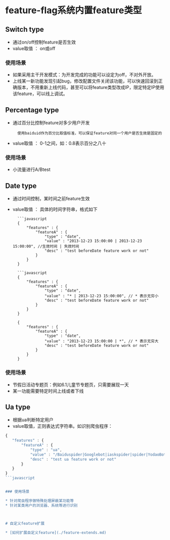 
# feature-flag系统内置feature类型

## Switch type

* 通过on/off控制feature是否生效
* value取值 ： on或off

### 使用场景

* 如果采用主干开发模式：为开发完成的功能可以设定为off，不对外开放。
* 上线某一新功能发现引起bug，修改配置文件关闭该功能，可以快速回滚到正确版本，不用重新上线代码，甚至可以将feature类型改成IP，限定特定IP使用该feature，可以线上调试。

## Percentage type

* 通过百分比控制feature对多少用户开发

        使用baiduid作为百分比取值标准，可以保证feature对同一个用户是否生效是固定的

* value取值 ： 0-1之间，如：0.8表示百分之八十

### 使用场景

* 小流量进行A/Btest

## Date type

* 通过时间控制，某时间之前feature生效
* value取值 ： 具体的时间字符串，格式如下

        ```javascript
        {
            "features" : {
                "featureA" : {
                    "type" : "date",
                    "value" : "2013-12-23 15:00:00 | 2013-12-23 15:00:00", //生效时间 | 失效时间
                    "desc" : "test beforeDate feature work or not"
                }
            }
        }

        ```javascript
        {
            "features" : {
                "featureA" : {
                    "type" : "date",
                    "value" : "* | 2013-12-23 15:00:00", // * 表示无穷小
                    "desc" : "test beforeDate feature work or not"
                }
            }
        }

        {
            "features" : {
                "featureA" : {
                    "type" : "date",
                    "value" : "2013-12-23 15:00:00 | *", // * 表示无穷大
                    "desc" : "test beforeDate feature work or not"
                }
            }
        }

### 使用场景

* 节假日活动专题页：例如6.1儿童节专题页，只需要展现一天
* 某一功能需要特定时间上线或者下线

## Ua type

* 根据ua判断特定用户
* value取值，正则表达式字符串。如识别爬虫程序：


 ```javascript
{
    "features" : {
        "featureA" : {
            "type" : "ua",
            "value" : "/Baiduspider|Googlebot|iaskspider|spider|YodaoBot|msnbot/i",
            "desc" : "test ua feature work or not"
        }
    }
}
```javascript


### 使用场景

* 针对爬虫程序做特殊处理屏蔽某功能等
* 针对某类用户的浏览器、系统等进行识别



# 自定义feature扩展

* [如何扩展自定义feature](./feature-extends.md)
